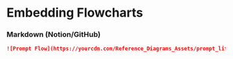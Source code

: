 # Embedding Flowcharts

### Markdown (Notion/GitHub)
```markdown
![Prompt Flow](https://yourcdn.com/Reference_Diagrams_Assets/prompt_lifecycle_flow.png)

